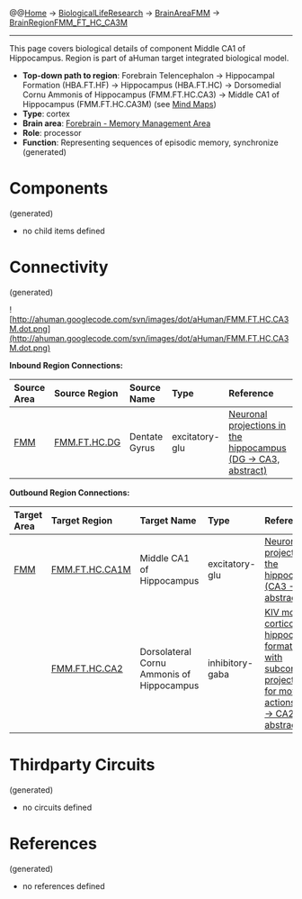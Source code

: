 @@[Home](Home.md) -> [BiologicalLifeResearch](BiologicalLifeResearch.md) -> [BrainAreaFMM](BrainAreaFMM.md) -> [BrainRegionFMM\_FT\_HC\_CA3M](BrainRegionFMM_FT_HC_CA3M.md)

---


This page covers biological details of component Middle CA1 of Hippocampus.
Region is part of aHuman target integrated biological model.

  * **Top-down path to region**: Forebrain Telencephalon -> Hippocampal Formation (HBA.FT.HF) -> Hippocampus (HBA.FT.HC) -> Dorsomedial Cornu Ammonis of Hippocampus (FMM.FT.HC.CA3) -> Middle CA1 of Hippocampus (FMM.FT.HC.CA3M) (see [Mind Maps](OverallMindMaps.md))
  * **Type**: cortex
  * **Brain area**: [Forebrain - Memory Management Area](BrainAreaFMM.md)
  * **Role**: processor
  * **Function**: Representing sequences of episodic memory, synchronize
(generated)
# Components #
(generated)


  * no child items defined

# Connectivity #
(generated)


![http://ahuman.googlecode.com/svn/images/dot/aHuman/FMM.FT.HC.CA3M.dot.png](http://ahuman.googlecode.com/svn/images/dot/aHuman/FMM.FT.HC.CA3M.dot.png)

**Inbound Region Connections:**

| **Source Area** | **Source Region** | **Source Name** | **Type** | **Reference** |
|:----------------|:------------------|:----------------|:---------|:--------------|
| [FMM](BrainAreaFMM.md) | [FMM.FT.HC.DG](BrainRegionFMM_FT_HC_DG.md) | Dentate Gyrus   | excitatory-glu | [Neuronal projections in the hippocampus (DG -> CA3, abstract)](http://journal.frontiersin.org/Journal/10.3389/fpsyt.2013.00061/full) |

**Outbound Region Connections:**

| **Target Area** | **Target Region** | **Target Name** | **Type** | **Reference** |
|:----------------|:------------------|:----------------|:---------|:--------------|
| [FMM](BrainAreaFMM.md) | [FMM.FT.HC.CA1M](BrainRegionFMM_FT_HC_CA1M.md) | Middle CA1 of Hippocampus | excitatory-glu | [Neuronal projections in the hippocampus (CA3 -> CA1, abstract)](http://journal.frontiersin.org/Journal/10.3389/fpsyt.2013.00061/full) |
|                 | [FMM.FT.HC.CA2](BrainRegionFMM_FT_HC_CA2.md) | Dorsolateral Cornu Ammonis of Hippocampus | inhibitory-gaba | [KIV model of cortico-hippocampal formation with subcortical projections for motor actions (CA3 -> CA2, abstract)](http://www.sciencedirect.com/science/article/pii/S1571064507000243) |

# Thirdparty Circuits #
(generated)

  * no circuits defined

# References #
(generated)

  * no references defined
